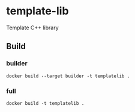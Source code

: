 # template-lib

Template C++ library

## Build

### builder
```
docker build --target builder -t templatelib .
```

### full
```
docker build -t templatelib .
```
